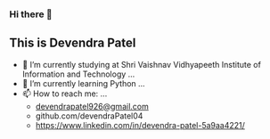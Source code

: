 ### Hi there 👋
## This is Devendra Patel

- 🔭 I’m currently studying at Shri Vaishnav Vidhyapeeth Institute of Information and Technology ...
- 🌱 I’m currently learning Python ...
- 📫 How to reach me: ...
  - devendrapatel926@gmail.com
  - github.com/devendraPatel04
  - https://www.linkedin.com/in/devendra-patel-5a9aa4221/
